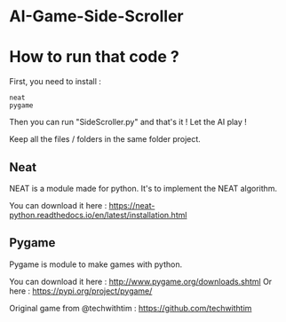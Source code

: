 # AI-Game-Side-Scroller


# How to run that code ?

First, you need to install :

```
neat
pygame 
```

Then you can run "SideScroller.py" and that's it !
Let the AI play !

Keep all the files / folders in the same folder project.

## Neat

NEAT is a module made for python. It's to implement the NEAT algorithm.

You can download it here : https://neat-python.readthedocs.io/en/latest/installation.html


## Pygame

Pygame is module to make games with python.

You can download it here : http://www.pygame.org/downloads.shtml
Or here : https://pypi.org/project/pygame/


Original game from @techwithtim : https://github.com/techwithtim  

